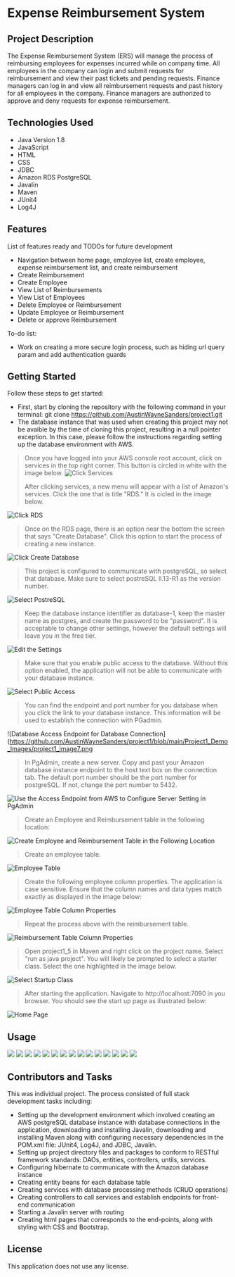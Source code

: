 # Expense Reimbursement System

## Project Description

The Expense Reimbursement System (ERS) will manage the process of reimbursing employees for expenses incurred while on company time. 
All employees in the company can login and submit requests for reimbursement and view their past tickets and pending requests. 
Finance managers can log in and view all reimbursement requests and past history for all employees in the company. Finance managers 
are authorized to approve and deny requests for expense reimbursement. 

## Technologies Used

* Java Version 1.8
* JavaScript 
* HTML 
* CSS 
* JDBC 
* Amazon RDS PostgreSQL
* Javalin 
* Maven 
* JUnit4 
* Log4J

## Features

List of features ready and TODOs for future development
* Navigation between home page, employee list, create employee, expense reimbursement list, and create reimbursement
* Create Reimbursement
* Create Employee
* View List of Reimbursements
* View List of Employees
* Delete Employee or Reimbursement
* Update Employee or Reimbursement
* Delete or approve Reimbursement

To-do list: 
* Work on creating a more secure login process, such as hiding url query param and add authentication guards 

## Getting Started

Follow these steps to get started: 

* First, start by cloning the repository with the following command in your terminal: git clone https://github.com/AustinWayneSanders/project1.git 
* The database instance that was used when creating this project may not be avaible by the time of cloning this project, resulting in a null pointer exception. In this case, please follow the instructions regarding setting up the database environment with AWS. 
> Once you have logged into your AWS console root account, click on services in the top right corner. This button is circled in white with the image below. 
![Click Services](https://github.com/AustinWayneSanders/project1/blob/main/Project1_Demo_Images/project1_Image1.png)
>
> After clicking services, a new menu will appear with a list of Amazon's services. Click the one that is title "RDS." It is cicled in the image below.
> 
![Click RDS](https://github.com/AustinWayneSanders/project1/blob/main/Project1_Demo_Images/project1_Image2.png)
>
>Once on the RDS page, there is an option near the bottom the screen that says "Create Database". Click this option to start the process of creating a new instance. 
>
![Click Create Database](https://github.com/AustinWayneSanders/project1/blob/main/Project1_Demo_Images/project1_Image3.png)
>
>This project is configured to communicate with postgreSQL, so select that database. Make sure to select postreSQL ll.13-R1 as the version number. 
>
![Select PostreSQL](https://github.com/AustinWayneSanders/project1/blob/main/Project1_Demo_Images/project1_Image4.png)
>
>Keep the database instance identifier as database-1, keep the master name as postgres, and create the password to be "password". It is acceptable to change other settings, however the default settings will leave you in the free tier. 
>
![Edit the Settings](https://github.com/AustinWayneSanders/project1/blob/main/Project1_Demo_Images/project1_image5.png)
>
> Make sure that you enable public access to the database. Without this option enabled, the application will not be able to communicate with your database instance. 
>
![Select Public Access](https://github.com/AustinWayneSanders/project1/blob/main/Project1_Demo_Images/project1_image6.png)
>
> You can find the endpoint and port number for you database when you click the link to your database instance. This information will be used to establish the connection with PGadmin. 
>
![Database Access Endpoint for Database Connection](https://github.com/AustinWayneSanders/project1/blob/main/Project1_Demo_Images/project1_image7.png
>
> In PgAdmin, create a new server. Copy and past your Amazon database instance endpoint to the host text box on the connection tab. The default port number should be the port number for postgreSQL. If not, change the port number to 5432. 
>
![Use the Access Endpoint from AWS to Configure Server Setting in PgAdmin](https://github.com/AustinWayneSanders/project1/blob/main/Project1_Demo_Images/project1_image8.png)
>
> Create an Employee and Reimbursement table in the following location: 
>
![Create Employee and Reimbursement Table in the Following Location](https://github.com/AustinWayneSanders/project1/blob/main/Project1_Demo_Images/project1_image9.png)
>
> Create an employee table.
>
![Employee Table](https://github.com/AustinWayneSanders/project1/blob/main/Project1_Demo_Images/project1_image10.png)
>
> Create the following employee column properties. The application is case sensitive. Ensure that the column names and data types match exactly as displayed in the image below:
>
![Employee Table Column Properties](https://github.com/AustinWayneSanders/project1/blob/main/Project1_Demo_Images/project1_image11.png)
>
> Repeat the process above with the reimbursement table. 
>
![Reimbursement Table Column Properties](https://github.com/AustinWayneSanders/project1/blob/main/Project1_Demo_Images/project1_image12.png)
>
> Open project1_5 in Maven and right click on the project name. Select "run as java project". You will likely be prompted to select a starter class. Select the one highlighted in the image below. 
>
![Select Startup Class](https://github.com/AustinWayneSanders/project1/blob/main/Project1_Demo_Images/project1_image13.png)
>
> After starting the application. Navigate to http://localhost:7090 in you browser. You should see the start up page as illustrated below:
>
![Home Page](https://github.com/AustinWayneSanders/project1/blob/main/Project1_Demo_Images/project1_image14.png)

## Usage

![](https://github.com/AustinWayneSanders/project1/blob/main/Project1_Demo_Images/project1_image15.png)
![](https://github.com/AustinWayneSanders/project1/blob/main/Project1_Demo_Images/project1_image16.png)
![](https://github.com/AustinWayneSanders/project1/blob/main/Project1_Demo_Images/project1_image17.png)
![](https://github.com/AustinWayneSanders/project1/blob/main/Project1_Demo_Images/project1_image18.png)
![](https://github.com/AustinWayneSanders/project1/blob/main/Project1_Demo_Images/project1_image19.png)
![](https://github.com/AustinWayneSanders/project1/blob/main/Project1_Demo_Images/project1_image20.png)
![](https://github.com/AustinWayneSanders/project1/blob/main/Project1_Demo_Images/project1_image21.png)
![](https://github.com/AustinWayneSanders/project1/blob/main/Project1_Demo_Images/project1_image22.png)
![](https://github.com/AustinWayneSanders/project1/blob/main/Project1_Demo_Images/project1_image23.png)
![](https://github.com/AustinWayneSanders/project1/blob/main/Project1_Demo_Images/project1_image24.png)
![](https://github.com/AustinWayneSanders/project1/blob/main/Project1_Demo_Images/project1_image25.png)
![](https://github.com/AustinWayneSanders/project1/blob/main/Project1_Demo_Images/project1_image26.png)
![](https://github.com/AustinWayneSanders/project1/blob/main/Project1_Demo_Images/project1_image27.png)
![](https://github.com/AustinWayneSanders/project1/blob/main/Project1_Demo_Images/project1_image28.png)
![](https://github.com/AustinWayneSanders/project1/blob/main/Project1_Demo_Images/project1_image29.png)

## Contributors and Tasks

This was individual project. The process consisted of full stack development tasks including: 
* Setting up the development environment which involved creating an AWS postgreSQL database instance with database connections in the application, downloading and installing Javalin, downloading and installing Maven along with configuring necessary dependencies in the POM.xml file: JUnit4, Log4J, and JDBC, Javalin. 
* Setting up project directory files and packages to conform to RESTful framework standards: DAOs, entities, controllers, untils, services. 
* Configuring hibernate to communicate with the Amazon database instance
* Creating entity beans for each database table
* Creating services with database processing methods (CRUD operations)
* Creating controllers to call services and establish endpoints for front-end communication
* Starting a Javalin server with routing
* Creating html pages that corresponds to the end-points, along with styling with CSS and Bootstrap. 

## License

This application does not use any license.
